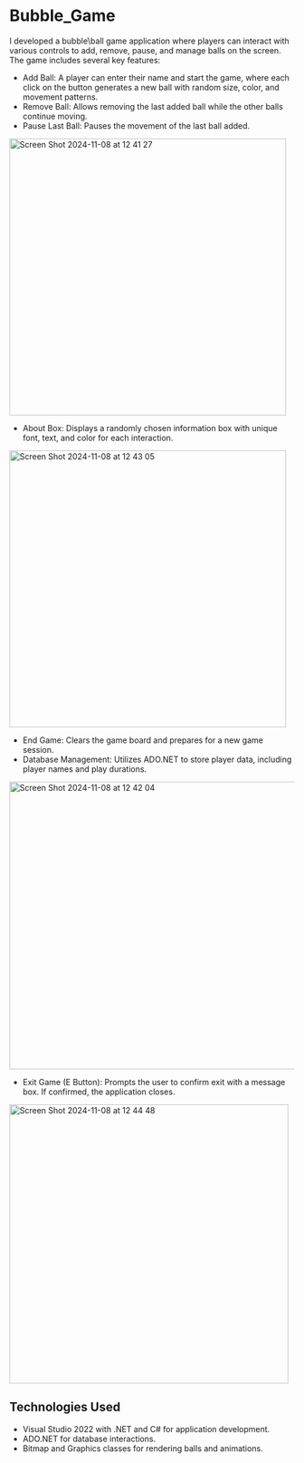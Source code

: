 # Bubble_Game
I developed a bubbleֿ\ball game application where players can interact with various controls to add, remove, pause, and manage balls on the screen. The game includes several key features:

- Add Ball: A player can enter their name and start the game, where each click on the button generates a new ball with random size, color, and movement patterns.  
- Remove Ball: Allows removing the last added ball while the other balls continue moving.  
- Pause Last Ball: Pauses the movement of the last ball added.
<img width="489" alt="Screen Shot 2024-11-08 at 12 41 27" src="https://github.com/user-attachments/assets/e8ff55a6-45f1-42d5-b4bb-e1889d36706e">

- About Box: Displays a randomly chosen information box with unique font, text, and color for each interaction.
<img width="489" alt="Screen Shot 2024-11-08 at 12 43 05" src="https://github.com/user-attachments/assets/22751e27-8487-4505-8ddc-5692cac05e73">

   
- End Game: Clears the game board and prepares for a new game session.
- Database Management: Utilizes ADO.NET to store player data, including player names and play durations.  
<img width="508" alt="Screen Shot 2024-11-08 at 12 42 04" src="https://github.com/user-attachments/assets/f94b4c98-265e-4b1b-ad95-ffc56a9e2320">

- Exit Game (E Button): Prompts the user to confirm exit with a message box. If confirmed, the application closes.
<img width="493" alt="Screen Shot 2024-11-08 at 12 44 48" src="https://github.com/user-attachments/assets/46667ee5-63cb-4ac2-a6a2-e9f30d3f4b80">


## Technologies Used
- Visual Studio 2022 with .NET and C# for application development.  
- ADO.NET for database interactions.  
- Bitmap and Graphics classes for rendering balls and animations.  
